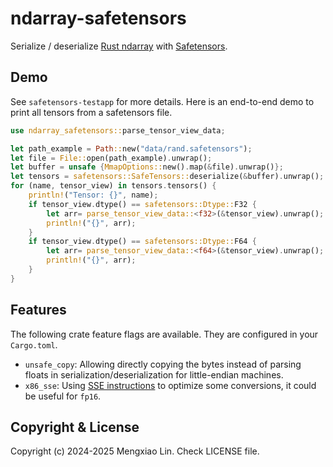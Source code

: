 ndarray-safetensors
=====
Serialize / deserialize [Rust ndarray](https://docs.rs/ndarray/latest/ndarray/) with [Safetensors](https://huggingface.co/docs/safetensors/en/index).

## Demo
See `safetensors-testapp` for more details. Here is an end-to-end demo to print all tensors from a safetensors file.

```rust
use ndarray_safetensors::parse_tensor_view_data;

let path_example = Path::new("data/rand.safetensors");
let file = File::open(path_example).unwrap();
let buffer = unsafe {MmapOptions::new().map(&file).unwrap()};
let tensors = safetensors::SafeTensors::deserialize(&buffer).unwrap();
for (name, tensor_view) in tensors.tensors() {
    println!("Tensor: {}", name);
    if tensor_view.dtype() == safetensors::Dtype::F32 {
        let arr= parse_tensor_view_data::<f32>(&tensor_view).unwrap();
        println!("{}", arr);
    }
    if tensor_view.dtype() == safetensors::Dtype::F64 {
        let arr= parse_tensor_view_data::<f64>(&tensor_view).unwrap();
        println!("{}", arr);
    }
}
```

## Features
The following crate feature flags are available. They are configured in your `Cargo.toml`.
* `unsafe_copy`: Allowing directly copying the bytes instead of parsing floats in serialization/deserialization for little-endian machines.
* `x86_sse`: Using [SSE instructions](https://en.wikipedia.org/wiki/Streaming_SIMD_Extensions) to optimize some conversions, it could be useful for `fp16`.

## Copyright & License
Copyright (c) 2024-2025 Mengxiao Lin. Check LICENSE file.
